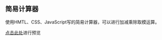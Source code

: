 ## 简易计算器

使用HMTL、CSS、JavaScript写的简易计算器，可以进行加减乘除取模运算。

[点击此处](https://wallleap.github.io/calculator/index.html)进行预览

